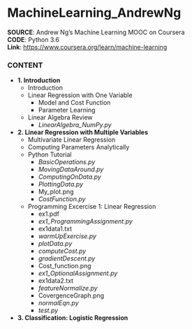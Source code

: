 # MachineLearning_AndrewNg

**SOURCE**: Andrew Ng’s Machine Learning MOOC on Coursera  
**CODE**: Python 3.6  
**Link**: https://www.coursera.org/learn/machine-learning  

### CONTENT
- **1. Introduction**
  - Introduction
  - Linear Regression with One Variable
    - Model and Cost Function
    - Parameter Learning
  - Linear Algebra Review
    - *LinearAlgebra_NumPy.py*
- **2. Linear Regression with Multiple Variables**
  - Multivariate Linear Regression
  - Computing Parameters Analytically
  - Python Tutorial
    - *BasicOperations.py*
    - *MovingDataAround.py*
    - *ComputingOnData.py*
    - *PlottingData.py*
    - My_plot.png
    - *CostFunction.py*
  - Programming Excercise 1: Linear Regression
    - ex1.pdf
    - *ex1_ProgrammingAssignment.py*
    - ex1data1.txt
    - *warmUpExercise.py*
    - *plotData.py*
    - *computeCost.py*
    - *gradientDescent.py*
    - Cost_function.png
    - *ex1_OptionalAssignment.py*
    - ex1data2.txt
    - *featureNormalize.py*
    - CovergenceGraph.png
    - *normalEqn.py*
    - *test.py*
- **3. Classification: Logistic Regression**